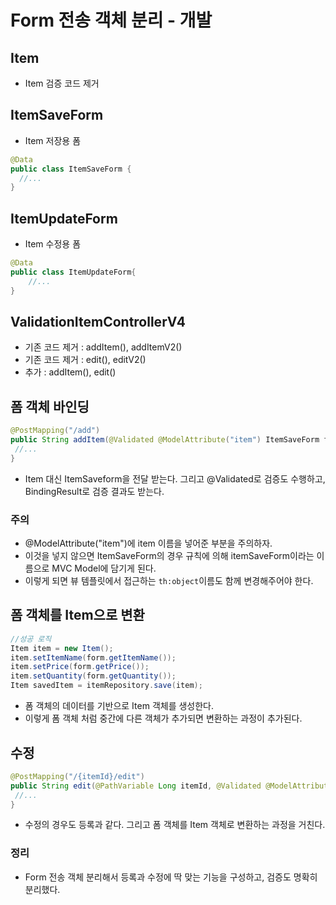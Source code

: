 # Form 전송 객체 분리 - 개발
## Item
- Item 검증 코드 제거
## ItemSaveForm
- Item 저장용 폼
```java
@Data
public class ItemSaveForm {
  //...
}
```
  
## ItemUpdateForm
- Item 수정용 폼
```java
@Data
public class ItemUpdateForm{
    //...
}
```
## ValidationItemControllerV4
- 기존 코드 제거 : addItem(), addItemV2()
- 기존 코드 제거 : edit(), editV2()
- 추가 : addItem(), edit()

## 폼 객체 바인딩
```java
@PostMapping("/add")
public String addItem(@Validated @ModelAttribute("item") ItemSaveForm form, BindingResult bindingResult, RedirectAttributes redirectAttributes) {
 //...
}
```
- Item 대신 ItemSaveform을 전달 받는다. 그리고 @Validated로 검증도 수행하고, BindingResult로 검증 결과도 받는다.

### 주의
- @ModelAttribute("item")에 item 이름을 넣어준 부분을 주의하자.
- 이것을 넣지 않으면 ItemSaveForm의 경우 규칙에 의해 itemSaveForm이라는 이름으로 MVC Model에 담기게 된다.
- 이렇게 되면 뷰 템플릿에서 접근하는 `th:object`이름도 함께 변경해주어야 한다.

## 폼 객체를 Item으로 변환
```java
//성공 로직
Item item = new Item();
item.setItemName(form.getItemName());
item.setPrice(form.getPrice());
item.setQuantity(form.getQuantity());
Item savedItem = itemRepository.save(item);
```
- 폼 객체의 데이터를 기반으로 Item 객체를 생성한다.
- 이렇게 폼 객체 처럼 중간에 다른 객체가 추가되면 변환하는 과정이 추가된다.

## 수정
```java
@PostMapping("/{itemId}/edit")
public String edit(@PathVariable Long itemId, @Validated @ModelAttribute("item") ItemUpdateForm form, BindingResult bindingResult) {
 //...
}
```
- 수정의 경우도 등록과 같다. 그리고 폼 객체를 Item 객체로 변환하는 과정을 거친다.

### 정리
- Form 전송 객체 분리해서 등록과 수정에 딱 맞는 기능을 구성하고, 검증도 명확히 분리했다.
